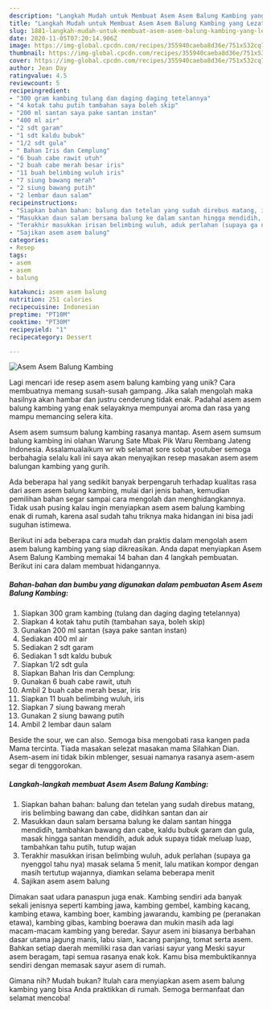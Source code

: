```yaml
---
description: "Langkah Mudah untuk Membuat Asem Asem Balung Kambing yang Lezat Sekali"
title: "Langkah Mudah untuk Membuat Asem Asem Balung Kambing yang Lezat Sekali"
slug: 1881-langkah-mudah-untuk-membuat-asem-asem-balung-kambing-yang-lezat-sekali
date: 2020-11-05T07:20:14.906Z
image: https://img-global.cpcdn.com/recipes/355940caeba8d36e/751x532cq70/asem-asem-balung-kambing-foto-resep-utama.jpg
thumbnail: https://img-global.cpcdn.com/recipes/355940caeba8d36e/751x532cq70/asem-asem-balung-kambing-foto-resep-utama.jpg
cover: https://img-global.cpcdn.com/recipes/355940caeba8d36e/751x532cq70/asem-asem-balung-kambing-foto-resep-utama.jpg
author: Jean Day
ratingvalue: 4.5
reviewcount: 5
recipeingredient:
- "300 gram kambing tulang dan daging daging tetelannya"
- "4 kotak tahu putih tambahan saya boleh skip"
- "200 ml santan saya pake santan instan"
- "400 ml air"
- "2 sdt garam"
- "1 sdt kaldu bubuk"
- "1/2 sdt gula"
- " Bahan Iris dan Cemplung"
- "6 buah cabe rawit utuh"
- "2 buah cabe merah besar iris"
- "11 buah belimbing wuluh iris"
- "7 siung bawang merah"
- "2 siung bawang putih"
- "2 lembar daun salam"
recipeinstructions:
- "Siapkan bahan bahan: balung dan tetelan yang sudah direbus matang, iris belimbing bawang dan cabe, didihkan santan dan air"
- "Masukkan daun salam bersama balung ke dalam santan hingga mendidih, tambahkan bawang dan cabe, kaldu bubuk garam dan gula, masak hingga santan mendidih, aduk aduk supaya tidak meluap luap, tambahkan tahu putih, tutup wajan"
- "Terakhir masukkan irisan belimbing wuluh, aduk perlahan (supaya ga nyenggol tahu nya) masak selama 5 menit, lalu matikan kompor dengan masih tertutup wajannya, diamkan selama beberapa menit"
- "Sajikan asem asem balung"
categories:
- Resep
tags:
- asem
- asem
- balung

katakunci: asem asem balung 
nutrition: 251 calories
recipecuisine: Indonesian
preptime: "PT10M"
cooktime: "PT30M"
recipeyield: "1"
recipecategory: Dessert

---
```



![Asem Asem Balung Kambing](https://img-global.cpcdn.com/recipes/355940caeba8d36e/751x532cq70/asem-asem-balung-kambing-foto-resep-utama.jpg)

Lagi mencari ide resep asem asem balung kambing yang unik? Cara membuatnya memang susah-susah gampang. Jika salah mengolah maka hasilnya akan hambar dan justru cenderung tidak enak. Padahal asem asem balung kambing yang enak selayaknya mempunyai aroma dan rasa yang mampu memancing selera kita.

Asem asem sumsum balung kambing rasanya mantap. Asem asem sumsum balung kambing ini olahan Warung Sate Mbak Pik Waru Rembang Jateng Indonesia. Assalamualaikum wr wb selamat sore sobat youtuber semoga berbahagia selalu kali ini saya akan menyajikan resep masakan asem asem balungan kambing yang gurih.

Ada beberapa hal yang sedikit banyak berpengaruh terhadap kualitas rasa dari asem asem balung kambing, mulai dari jenis bahan, kemudian pemilihan bahan segar sampai cara mengolah dan menghidangkannya. Tidak usah pusing kalau ingin menyiapkan asem asem balung kambing enak di rumah, karena asal sudah tahu triknya maka hidangan ini bisa jadi suguhan istimewa.


Berikut ini ada beberapa cara mudah dan praktis dalam mengolah asem asem balung kambing yang siap dikreasikan. Anda dapat menyiapkan Asem Asem Balung Kambing memakai 14 bahan dan 4 langkah pembuatan. Berikut ini cara dalam membuat hidangannya.

<!--inarticleads1-->

##### Bahan-bahan dan bumbu yang digunakan dalam pembuatan Asem Asem Balung Kambing:

1. Siapkan 300 gram kambing (tulang dan daging daging tetelannya)
1. Siapkan 4 kotak tahu putih (tambahan saya, boleh skip)
1. Gunakan 200 ml santan (saya pake santan instan)
1. Sediakan 400 ml air
1. Sediakan 2 sdt garam
1. Sediakan 1 sdt kaldu bubuk
1. Siapkan 1/2 sdt gula
1. Siapkan  Bahan Iris dan Cemplung:
1. Gunakan 6 buah cabe rawit, utuh
1. Ambil 2 buah cabe merah besar, iris
1. Siapkan 11 buah belimbing wuluh, iris
1. Siapkan 7 siung bawang merah
1. Gunakan 2 siung bawang putih
1. Ambil 2 lembar daun salam


Beside the sour, we can also. Semoga bisa mengobati rasa kangen pada Mama tercinta. Tiada masakan selezat masakan mama Silahkan Dian. Asem-asem ini tidak bikin mblenger, sesuai namanya rasanya asem-asem segar di tenggorokan. 

<!--inarticleads2-->

##### Langkah-langkah membuat Asem Asem Balung Kambing:

1. Siapkan bahan bahan: balung dan tetelan yang sudah direbus matang, iris belimbing bawang dan cabe, didihkan santan dan air
1. Masukkan daun salam bersama balung ke dalam santan hingga mendidih, tambahkan bawang dan cabe, kaldu bubuk garam dan gula, masak hingga santan mendidih, aduk aduk supaya tidak meluap luap, tambahkan tahu putih, tutup wajan
1. Terakhir masukkan irisan belimbing wuluh, aduk perlahan (supaya ga nyenggol tahu nya) masak selama 5 menit, lalu matikan kompor dengan masih tertutup wajannya, diamkan selama beberapa menit
1. Sajikan asem asem balung


Dimakan saat udara panaspun juga enak. Kambing sendiri ada banyak sekali jenisnya seperti kambing jawa, kambing gembel, kambing kacang, kambing etawa, kambing boer, kambing jawarandu, kambing pe (peranakan etawa), kambing gibas, kambing boerawa dan mukin masih ada lagi macam-macam kambing yang beredar. Sayur asem ini biasanya berbahan dasar utama jagung manis, labu siam, kacang panjang, tomat serta asem. Bahkan setiap daerah memiliki rasa dan variasi sayur yang Meski sayur asem beragam, tapi semua rasanya enak kok. Kamu bisa membuktikannya sendiri dengan memasak sayur asem di rumah. 

Gimana nih? Mudah bukan? Itulah cara menyiapkan asem asem balung kambing yang bisa Anda praktikkan di rumah. Semoga bermanfaat dan selamat mencoba!
